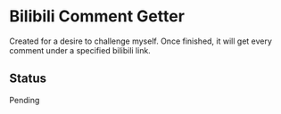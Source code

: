 # Bilibili Comment Getter
Created for a desire to challenge myself. Once finished, it will get
every comment under a specified bilibili link.

## Status
Pending